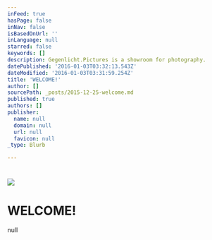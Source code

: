```yaml
---
inFeed: true
hasPage: false
inNav: false
isBasedOnUrl: ''
inLanguage: null
starred: false
keywords: []
description: Gegenlicht.Pictures is a showroom for photography.
datePublished: '2016-01-03T03:32:13.543Z'
dateModified: '2016-01-03T03:31:59.254Z'
title: 'WELCOME!'
author: []
sourcePath: _posts/2015-12-25-welcome.md
published: true
authors: []
publisher:
  name: null
  domain: null
  url: null
  favicon: null
_type: Blurb

---
```

# ![](https://the-grid-user-content.s3-us-west-2.amazonaws.com/7b94178d-7c13-4fe6-9eb3-2b85845580ed.jpg)

# WELCOME!
null